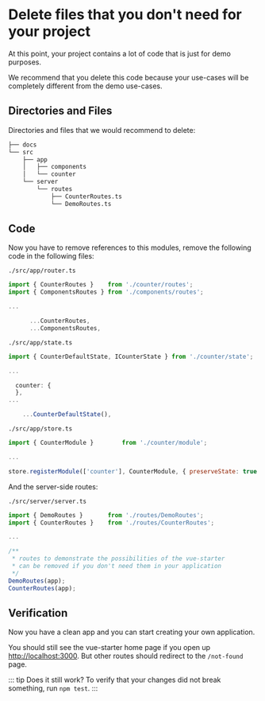 # Delete files that you don't need for your project

At this point, your project contains a lot of code that is just for demo purposes.

We recommend that you delete this code because your use-cases will be completely different from the demo use-cases.

## Directories and Files

Directories and files that we would recommend to delete:

```bash
├── docs
└── src
    ├── app
    │   ├── components
    │   └── counter
    └── server
        └── routes
            ├── CounterRoutes.ts
            └── DemoRoutes.ts
```

## Code

Now you have to remove references to this modules, remove the following code in the following files:

`./src/app/router.ts`
```js
import { CounterRoutes }    from './counter/routes';
import { ComponentsRoutes } from './components/routes';

...

      ...CounterRoutes,
      ...ComponentsRoutes,
```

`./src/app/state.ts`
```js
import { CounterDefaultState, ICounterState } from './counter/state';

...

  counter: {
  },
...

    ...CounterDefaultState(),
```

`./src/app/store.ts`
```js
import { CounterModule }        from './counter/module';

...

store.registerModule(['counter'], CounterModule, { preserveState: true });
```

And the server-side routes:

`./src/server/server.ts`
```js
import { DemoRoutes }       from './routes/DemoRoutes';
import { CounterRoutes }    from './routes/CounterRoutes';

...

/**
 * routes to demonstrate the possibilities of the vue-starter
 * can be removed if you don't need them in your application
 */
DemoRoutes(app);
CounterRoutes(app);
```

## Verification

Now you have a clean app and you can start creating your own application.

You should still see the vue-starter home page if you open up [http://localhost:3000](http://localhost:3000).
But other routes should redirect to the `/not-found` page.

::: tip Does it still work?
To verify that your changes did not break something, run `npm test`.
:::
